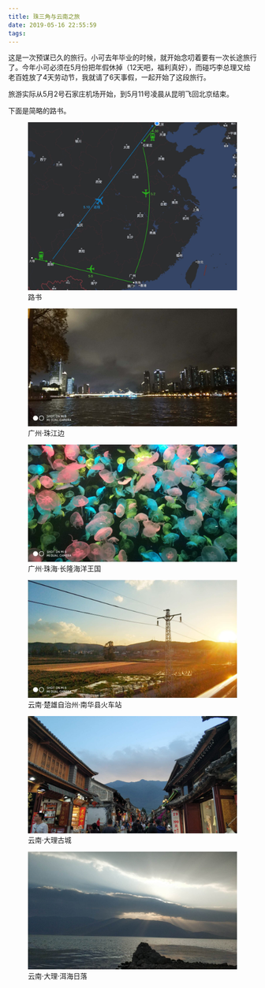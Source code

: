 ```yaml
---
title: 珠三角与云南之旅
date: 2019-05-16 22:55:59
tags:
---
```


这是一次预谋已久的旅行。小可去年毕业的时候，就开始念叨着要有一次长途旅行了。今年小可必须在5月份把年假休掉（12天吧，福利真好），而碰巧李总理又给老百姓放了4天劳动节，我就请了6天事假，一起开始了这段旅行。

旅游实际从5月2号石家庄机场开始，到5月11号凌晨从昆明飞回北京结束。

<!-- more -->

下面是简略的路书。

<figure><img src="/images/2019/05/road-map.jpeg" /><figcaption>路书</figcaption></figure>
<figure><img src="/images/2019/05/01-guangzhou-zhujiang.jpg" /><figcaption>广州·珠江边</figcaption></figure>
<figure><img src="/images/2019/05/02-zhuhai-changlong.jpg" /><figcaption>广州·珠海·长隆海洋王国</figcaption></figure>
<figure><img src="/images/2019/05/03-yunnan-nanhua.jpg" /><figcaption>云南·楚雄自治州·南华县火车站</figcaption></figure>
<figure><img src="/images/2019/05/04-dali-old-town.jpg" /><figcaption>云南·大理古城</figcaption></figure>
<figure><img src="/images/2019/05/05-dali-erhai-lake.jpg" /><figcaption>云南·大理·洱海日落</figcaption></figure>
